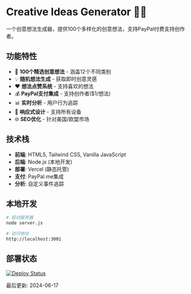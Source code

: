 # Creative Ideas Generator 🧠✨

一个创意想法生成器，提供100个多样化的创意想法，支持PayPal付费支持创作者。

## 功能特性

- 🎯 **100个精选创意想法** - 涵盖12个不同类别
- 💡 **随机想法生成** - 获取即时创意灵感
- ❤️ **想法点赞系统** - 支持喜欢的想法
- 💰 **PayPal支付集成** - 支持创作者($1/想法)
- 📊 **实时分析** - 用户行为追踪
- 📱 **响应式设计** - 支持所有设备
- 🌐 **SEO优化** - 针对美国/欧盟市场

## 技术栈

- **前端**: HTML5, Tailwind CSS, Vanilla JavaScript
- **后端**: Node.js (本地开发)
- **部署**: Vercel (静态托管)
- **支付**: PayPal.me集成
- **分析**: 自定义事件追踪

## 本地开发

```bash
# 启动服务器
node server.js

# 访问地址
http://localhost:3001
```

## 部署状态

[![Deploy Status](https://img.shields.io/badge/Vercel-Deployed-brightgreen)](https://creative-ideas-five.vercel.app)

最后更新: 2024-06-17 